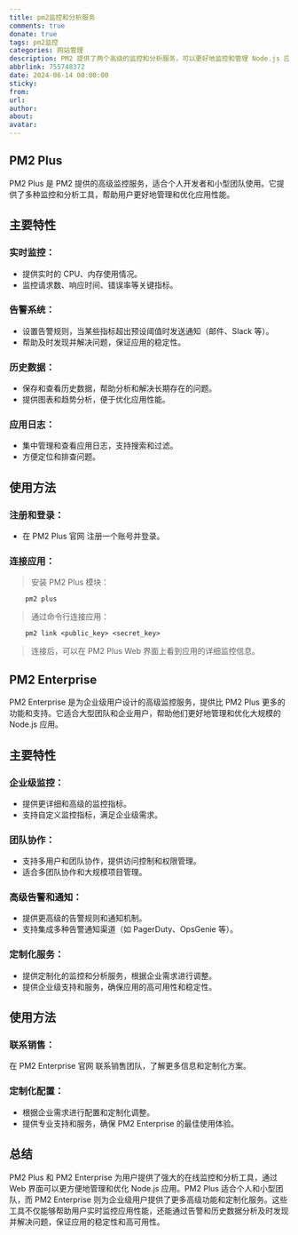 ```yaml
---
title: pm2监控和分析服务
comments: true
donate: true
tags: pm2监控
categories: 网站管理
description: PM2 提供了两个高级的监控和分析服务，可以更好地监控和管理 Node.js 应用。
abbrlink: 755748372
date: 2024-06-14 00:00:00
sticky: 
from:
url:
author:
about:
avatar:
---
```

## PM2 Plus

PM2 Plus 是 PM2 提供的高级监控服务，适合个人开发者和小型团队使用。它提供了多种监控和分析工具，帮助用户更好地管理和优化应用性能。

## 主要特性
### 实时监控：

- 提供实时的 CPU、内存使用情况。
- 监控请求数、响应时间、错误率等关键指标。

### 告警系统：

- 设置告警规则，当某些指标超出预设阈值时发送通知（邮件、Slack 等）。
- 帮助及时发现并解决问题，保证应用的稳定性。

### 历史数据：

- 保存和查看历史数据，帮助分析和解决长期存在的问题。
- 提供图表和趋势分析，便于优化应用性能。

### 应用日志：

- 集中管理和查看应用日志，支持搜索和过滤。
- 方便定位和排查问题。

## 使用方法

### 注册和登录：

- 在 PM2 Plus 官网 注册一个账号并登录。

### 连接应用：

> 安装 PM2 Plus 模块：

```
    pm2 plus
```

> 通过命令行连接应用：

```
    pm2 link <public_key> <secret_key>
```
> 连接后，可以在 PM2 Plus Web 界面上看到应用的详细监控信息。

## PM2 Enterprise
PM2 Enterprise 是为企业级用户设计的高级监控服务，提供比 PM2 Plus 更多的功能和支持。它适合大型团队和企业用户，帮助他们更好地管理和优化大规模的 Node.js 应用。

## 主要特性
### 企业级监控：

- 提供更详细和高级的监控指标。
- 支持自定义监控指标，满足企业级需求。

### 团队协作：

- 支持多用户和团队协作，提供访问控制和权限管理。
- 适合多团队协作和大规模项目管理。

### 高级告警和通知：

- 提供更高级的告警规则和通知机制。
- 支持集成多种告警通知渠道（如 PagerDuty、OpsGenie 等）。

### 定制化服务：

- 提供定制化的监控和分析服务，根据企业需求进行调整。
- 提供企业级支持和服务，确保应用的高可用性和稳定性。

## 使用方法

### 联系销售：

在 PM2 Enterprise 官网 联系销售团队，了解更多信息和定制化方案。

### 定制化配置：

- 根据企业需求进行配置和定制化调整。
- 提供专业支持和服务，确保 PM2 Enterprise 的最佳使用体验。

## 总结
PM2 Plus 和 PM2 Enterprise 为用户提供了强大的在线监控和分析工具，通过 Web 界面可以更方便地管理和优化 Node.js 应用。PM2 Plus 适合个人和小型团队，而 PM2 Enterprise 则为企业级用户提供了更多高级功能和定制化服务。这些工具不仅能够帮助用户实时监控应用性能，还能通过告警和历史数据分析及时发现并解决问题，保证应用的稳定性和高可用性。